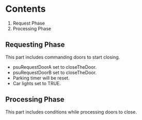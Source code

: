 # Contents

1. Request Phase
2. Processing Phase

## Requesting Phase
This part includes commanding doors to start closing.

- psuRequestDoorA set to closeTheDoor.
- psuRequestDoorB set to closeTheDoor.
- Parking timer will be reset.
- Car lights set to TRUE.

## Processing Phase
This part includes conditions while processing doors to close.


